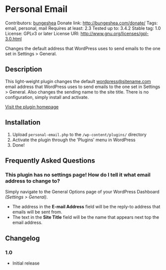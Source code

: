 # Personal Email
Contributors: [bungeshea](http://profiles.wordpress.org/bungeshea)
Donate link: http://bungeshea.com/donate/
Tags: email, personal, mail
Requires at least: 2.3
Tested up to: 3.4.2
Stable tag: 1.0
License: GPLv3 or later
License URI: http://www.gnu.org/licenses/gpl-3.0.html

Changes the default address that WordPress uses to send emails to the one set in Settings > General.

## Description

This light-weight plugin changes the default wordpress@sitename.com email address that WordPress uses to send emails to the one set in Settings > General. Also changes the sending name to the site title. There is no configuration, simply install and activate.

[Visit the plugin homepage](http://bungeshea.com/plugins/personal-email/)

## Installation

1. Upload `personal-email.php` to the `/wp-content/plugins/` directory
1. Activate the plugin through the 'Plugins' menu in WordPress
1. Done!

## Frequently Asked Questions

### This plugin has no settings page! How do I tell it what email address to change to?
Simply navigate to the General Options page of your WordPress Dashboard *(Settings > General)*.

* The address in the **E-mail Address** field will be the reply-to address that emails will be sent from.
* The text in the **Site Title** field will be the name that appears next top the email address.

## Changelog

### 1.0
* Initial release